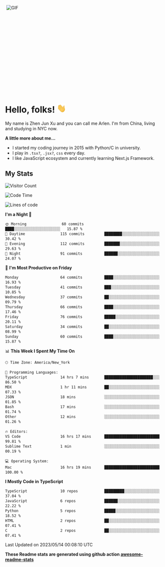 <img align="right" alt="GIF" src="https://media.giphy.com/media/xUA7bdpLxQhsSQdyog/giphy.gif" width="500" height="320" />

# Hello, folks! <img src="https://raw.githubusercontent.com/arlenxuzj/arlenxuzj/master/assets/wave.gif" width="30px">

My name is Zhen Jun Xu and you can call me Arlen. I'm from China, living and studying in NYC now.

**A little more about me...**

 - I started my coding journey in 2015 with Python/C in university.
 - I play in `.tsx?`, `.jsx?`, `css` every day.
 - I like JavaScript ecosystem and currently learning Next.js Framework.

## My Stats

![Visitor Count](https://komarev.com/ghpvc/?username=arlenxuzj&color=blue&label=Profile+Views)

<!--START_SECTION:waka-->
![Code Time](http://img.shields.io/badge/Code%20Time-3%2C221%20hrs%2013%20mins-blue)

![Lines of code](https://img.shields.io/badge/From%20Hello%20World%20I%27ve%20Written-688.4%20thousand%20lines%20of%20code-blue)

**I'm a Night 🦉** 

```text
🌞 Morning                60 commits          ████░░░░░░░░░░░░░░░░░░░░░   15.87 % 
🌆 Daytime                115 commits         ████████░░░░░░░░░░░░░░░░░   30.42 % 
🌃 Evening                112 commits         ███████░░░░░░░░░░░░░░░░░░   29.63 % 
🌙 Night                  91 commits          ██████░░░░░░░░░░░░░░░░░░░   24.07 % 
```
📅 **I'm Most Productive on Friday** 

```text
Monday                   64 commits          ████░░░░░░░░░░░░░░░░░░░░░   16.93 % 
Tuesday                  41 commits          ███░░░░░░░░░░░░░░░░░░░░░░   10.85 % 
Wednesday                37 commits          ██░░░░░░░░░░░░░░░░░░░░░░░   09.79 % 
Thursday                 66 commits          ████░░░░░░░░░░░░░░░░░░░░░   17.46 % 
Friday                   76 commits          █████░░░░░░░░░░░░░░░░░░░░   20.11 % 
Saturday                 34 commits          ██░░░░░░░░░░░░░░░░░░░░░░░   08.99 % 
Sunday                   60 commits          ████░░░░░░░░░░░░░░░░░░░░░   15.87 % 
```


📊 **This Week I Spent My Time On** 

```text
🕑︎ Time Zone: America/New_York

💬 Programming Languages: 
TypeScript               14 hrs 7 mins       ██████████████████████░░░   86.50 % 
MDX                      1 hr 11 mins        ██░░░░░░░░░░░░░░░░░░░░░░░   07.33 % 
JSON                     18 mins             ░░░░░░░░░░░░░░░░░░░░░░░░░   01.85 % 
Bash                     17 mins             ░░░░░░░░░░░░░░░░░░░░░░░░░   01.74 % 
Other                    12 mins             ░░░░░░░░░░░░░░░░░░░░░░░░░   01.26 % 

🔥 Editors: 
VS Code                  16 hrs 17 mins      █████████████████████████   99.81 % 
Sublime Text             1 min               ░░░░░░░░░░░░░░░░░░░░░░░░░   00.19 % 

💻 Operating System: 
Mac                      16 hrs 19 mins      █████████████████████████   100.00 % 
```

**I Mostly Code in TypeScript** 

```text
TypeScript               10 repos            █████████░░░░░░░░░░░░░░░░   37.04 % 
JavaScript               6 repos             ██████░░░░░░░░░░░░░░░░░░░   22.22 % 
Python                   5 repos             █████░░░░░░░░░░░░░░░░░░░░   18.52 % 
HTML                     2 repos             ██░░░░░░░░░░░░░░░░░░░░░░░   07.41 % 
C                        2 repos             ██░░░░░░░░░░░░░░░░░░░░░░░   07.41 % 
```




 Last Updated on 2023/05/14 00:08:10 UTC
<!--END_SECTION:waka-->

**These Readme stats are generated using github action [awesome-readme-stats](https://github.com/anmol098/waka-readme-stats)**

